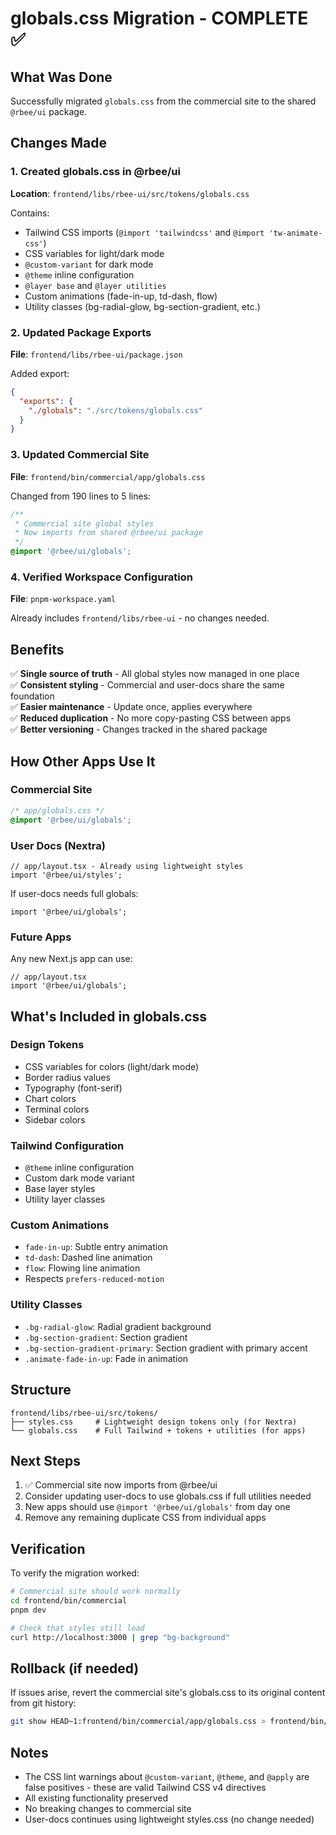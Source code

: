 # globals.css Migration - COMPLETE ✅

## What Was Done

Successfully migrated `globals.css` from the commercial site to the shared `@rbee/ui` package.

## Changes Made

### 1. Created globals.css in @rbee/ui
**Location**: `frontend/libs/rbee-ui/src/tokens/globals.css`

Contains:
- Tailwind CSS imports (`@import 'tailwindcss'` and `@import 'tw-animate-css'`)
- CSS variables for light/dark mode
- `@custom-variant` for dark mode
- `@theme` inline configuration
- `@layer base` and `@layer utilities`
- Custom animations (fade-in-up, td-dash, flow)
- Utility classes (bg-radial-glow, bg-section-gradient, etc.)

### 2. Updated Package Exports
**File**: `frontend/libs/rbee-ui/package.json`

Added export:
```json
{
  "exports": {
    "./globals": "./src/tokens/globals.css"
  }
}
```

### 3. Updated Commercial Site
**File**: `frontend/bin/commercial/app/globals.css`

Changed from 190 lines to 5 lines:
```css
/**
 * Commercial site global styles
 * Now imports from shared @rbee/ui package
 */
@import '@rbee/ui/globals';
```

### 4. Verified Workspace Configuration
**File**: `pnpm-workspace.yaml`

Already includes `frontend/libs/rbee-ui` - no changes needed.

## Benefits

✅ **Single source of truth** - All global styles now managed in one place  
✅ **Consistent styling** - Commercial and user-docs share the same foundation  
✅ **Easier maintenance** - Update once, applies everywhere  
✅ **Reduced duplication** - No more copy-pasting CSS between apps  
✅ **Better versioning** - Changes tracked in the shared package

## How Other Apps Use It

### Commercial Site
```css
/* app/globals.css */
@import '@rbee/ui/globals';
```

### User Docs (Nextra)
```tsx
// app/layout.tsx - Already using lightweight styles
import '@rbee/ui/styles';
```

If user-docs needs full globals:
```tsx
import '@rbee/ui/globals';
```

### Future Apps
Any new Next.js app can use:
```tsx
// app/layout.tsx
import '@rbee/ui/globals';
```

## What's Included in globals.css

### Design Tokens
- CSS variables for colors (light/dark mode)
- Border radius values
- Typography (font-serif)
- Chart colors
- Terminal colors
- Sidebar colors

### Tailwind Configuration
- `@theme` inline configuration
- Custom dark mode variant
- Base layer styles
- Utility layer classes

### Custom Animations
- `fade-in-up`: Subtle entry animation
- `td-dash`: Dashed line animation
- `flow`: Flowing line animation
- Respects `prefers-reduced-motion`

### Utility Classes
- `.bg-radial-glow`: Radial gradient background
- `.bg-section-gradient`: Section gradient
- `.bg-section-gradient-primary`: Section gradient with primary accent
- `.animate-fade-in-up`: Fade in animation

## Structure

```
frontend/libs/rbee-ui/src/tokens/
├── styles.css     # Lightweight design tokens only (for Nextra)
└── globals.css    # Full Tailwind + tokens + utilities (for apps)
```

## Next Steps

1. ✅ Commercial site now imports from @rbee/ui
2. Consider updating user-docs to use globals.css if full utilities needed
3. New apps should use `@import '@rbee/ui/globals'` from day one
4. Remove any remaining duplicate CSS from individual apps

## Verification

To verify the migration worked:

```bash
# Commercial site should work normally
cd frontend/bin/commercial
pnpm dev

# Check that styles still load
curl http://localhost:3000 | grep "bg-background"
```

## Rollback (if needed)

If issues arise, revert the commercial site's globals.css to its original content from git history:

```bash
git show HEAD~1:frontend/bin/commercial/app/globals.css > frontend/bin/commercial/app/globals.css
```

## Notes

- The CSS lint warnings about `@custom-variant`, `@theme`, and `@apply` are false positives - these are valid Tailwind CSS v4 directives
- All existing functionality preserved
- No breaking changes to commercial site
- User-docs continues using lightweight styles.css (no change needed)
